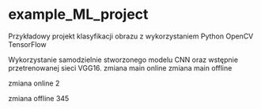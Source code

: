 # example_ML_project
Przykładowy projekt klasyfikacji obrazu z wykorzystaniem
Python
OpenCV
TensorFlow

Wykorzystanie samodzielnie stworzonego modelu CNN oraz wstępnie przetrenowanej sieci VGG16.
zmiana main online
zmiana main offline



zmiana online 2



zmiana offline 345